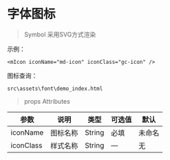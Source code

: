 # 字体图标 

> Symbol 采用SVG方式渲染

示例：
```
<mIcon iconName="md-icon" iconClass="gc-icon" />
```


图标查询：
```
src\assets\font\demo_index.html
```

> props Attributes

|参数|说明|类型|可选值|默认|
| ------ | ------ | ------ |------ |------ |
| iconName | 图标名称 | String | 必填 | 未命名 |
| iconClass | 样式名称 | String | — | 无 |